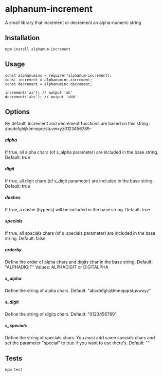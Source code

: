 # alphanum-increment

A small library that increment or decrement an alpha-numeric string

## Installation

  `npm install alphanum-increment`

## Usage

    const alphanuminc = require('alphanum-increment);
    const increment = alphanuminc.increment;
    const decrement = alphanuminc.decrement;

    increment('aa'); // output 'ab'
    decrement('abc'); // output 'abb'

## Options

By default, increment and decrement functions are based on this string :
abcdefghijklmnopqrstuvwxyz0123456789-

##### alpha
If true, all alpha chars (of s_alpha parameter) are included in the base string. Default: true

##### digit
If true, all digit chars (of s_digit parameter) are included in the base string. Default: true

##### dashes
If true, a dashe (hypens) will be included in the base string. Default: true

##### specials
If true, all spacials chars (of s_specials parameter) are included in the base string. Default: false

##### orderby
Define the order of alpha chars and digits char in the base string.
Default: "ALPHADIGIT"
Values: ALPHADIGIT or DIGITALPHA

##### s_alpha
Define the string of alpha chars.
Default: "abcdefghijklmnopqrstuvwxyz"

##### s_digit
Define the string of digits chars.
Default: "0123456789"

##### s_specials
Define the string of specials chars. You must add some specials chars and set the parameter "special" to true if you want to use there's.
Default: ""

## Tests

  `npm test`
